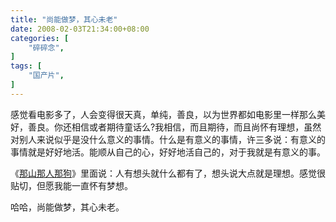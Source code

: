 ```yaml
---
title: "尚能做梦，其心未老"
date: 2008-02-03T21:34:00+08:00
categories: [
    "碎碎念",
]
tags: [
    "国产片",
]
---
```


感觉看电影多了，人会变得很天真，单纯，善良，以为世界都如电影里一样那么美好，善良。你还相信或者期待童话么?我相信，而且期待，而且尚怀有理想，虽然对别人来说似乎是没什么意义的事情。什么是有意义的事情，许三多说：有意义的事情就是好好地活。能顺从自己的心，好好地活自己的，对于我就是有意义的事。

《[那山那人那狗](http://movie.douban.com/subject/1307766/)》里面说：人有想头就什么都有了，想头说大点就是理想。感觉很贴切，但愿我能一直怀有梦想。

哈哈，尚能做梦，其心未老。
